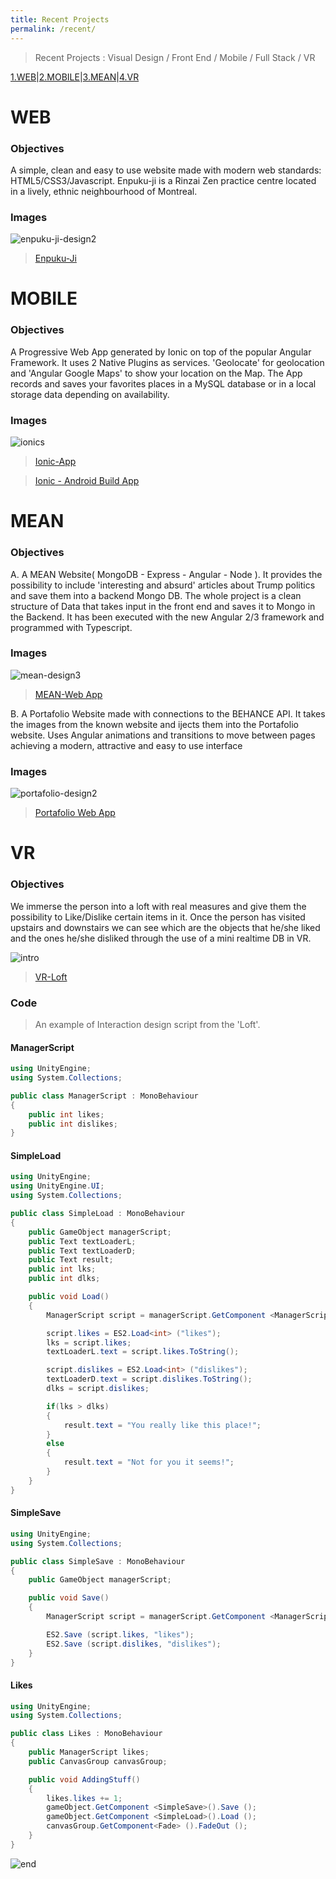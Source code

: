 ```yaml
---
title: Recent Projects
permalink: /recent/
---
```

> Recent Projects : Visual Design / Front End / Mobile / Full Stack / VR

[1.WEB](#web)|[2.MOBILE](#mobile)|[3.MEAN](#mean)|[4.VR](#vr)

# WEB 

### Objectives

A simple, clean and easy to use website made with modern web standards: HTML5/CSS3/Javascript.
Enpuku-ji is a Rinzai Zen practice centre located in a lively, ethnic neighbourhood of Montreal. 

### Images

![enpuku-ji-design2](https://cloud.githubusercontent.com/assets/17754060/26512215/97b57dc2-4233-11e7-9c44-c8639078e754.jpg)

> [Enpuku-Ji](http://enpuku-ji.org/)

# MOBILE

### Objectives

A Progressive Web App generated by Ionic on top of the popular Angular Framework. It uses 2 Native Plugins as services. 'Geolocate' for geolocation and 'Angular Google Maps' to show your location on the Map. The App records and saves your favorites places in a MySQL database or in a local storage data depending on availability.

### Images

![ionics](https://cloud.githubusercontent.com/assets/17754060/26512223/9fc744c8-4233-11e7-8273-a2e2b4588941.jpg)

> [Ionic-App](https://github.com/bernatferragut/ionic2-places-app/)

> [Ionic - Android Build App](https://github.com/bernatferragut/ionic2-places-app/blob/master/app/android-debug.apk.zip)

# MEAN

### Objectives

A. A MEAN Website( MongoDB - Express - Angular - Node ). It provides the possibility to include 'interesting and absurd' articles about Trump politics and save them into a backend Mongo DB. The whole project is a clean structure of Data that takes input in the front end and saves it to Mongo in the Backend. It has been executed with the new Angular 2/3 framework and programmed with Typescript. 


### Images

![mean-design3](https://cloud.githubusercontent.com/assets/17754060/26512288/e6828c92-4233-11e7-9467-abb2620d791b.jpg)

>[MEAN-Web App](https://github.com/bernatferragut/fullstack-mean/tree/master)

B. A Portafolio Website made with connections to the BEHANCE API. It takes the images from the known website and ijects them into the Portafolio website. Uses Angular animations and transitions to move between pages achieving a modern, attractive and easy to use interface

### Images

![portafolio-design2](https://cloud.githubusercontent.com/assets/17754060/26530451/c4d4acea-43a2-11e7-92a7-7d5bbcd80efd.jpg)

> [Portafolio Web App](https://bernatferragut.neocities.org/)



# VR

### Objectives

We immerse the person into a loft with real measures and give them the possibility to Like/Dislike certain items in it. Once the person has visited upstairs and downstairs we can see which are the objects that he/she liked and the ones he/she disliked through the use of a mini realtime DB in VR.

![intro](https://cloud.githubusercontent.com/assets/17754060/21591996/e4e36066-d0df-11e6-8146-827f9b2e7819.png)

>[VR-Loft](https://github.com/bernatferragut/vr-projects)

### Code

> An example of Interaction design script from the 'Loft'.

#### ManagerScript

```c#
using UnityEngine;
using System.Collections;

public class ManagerScript : MonoBehaviour 
{
	public int likes;
	public int dislikes;
}
```

#### SimpleLoad

```c#
using UnityEngine;
using UnityEngine.UI;
using System.Collections;

public class SimpleLoad : MonoBehaviour 
{
	public GameObject managerScript;
	public Text textLoaderL;
	public Text textLoaderD;
	public Text result;
	public int lks;
	public int dlks;

	public void Load()
	{
		ManagerScript script = managerScript.GetComponent <ManagerScript> ();

		script.likes = ES2.Load<int> ("likes");
		lks = script.likes;
		textLoaderL.text = script.likes.ToString();

		script.dislikes = ES2.Load<int> ("dislikes");
		textLoaderD.text = script.dislikes.ToString();
		dlks = script.dislikes;

		if(lks > dlks)
		{
			result.text = "You really like this place!";
		}
		else
		{
			result.text = "Not for you it seems!";
		}
	}
}

```

#### SimpleSave

```c#
using UnityEngine;
using System.Collections;

public class SimpleSave : MonoBehaviour 
{
	public GameObject managerScript;

	public void Save()
	{
		ManagerScript script = managerScript.GetComponent <ManagerScript> ();

		ES2.Save (script.likes, "likes");
		ES2.Save (script.dislikes, "dislikes");
	}
}

```

#### Likes

```c#
using UnityEngine;
using System.Collections;

public class Likes : MonoBehaviour 
{
	public ManagerScript likes;
	public CanvasGroup canvasGroup;

	public void AddingStuff()
	{
		likes.likes += 1;
		gameObject.GetComponent <SimpleSave>().Save ();
		gameObject.GetComponent <SimpleLoad>().Load ();
		canvasGroup.GetComponent<Fade> ().FadeOut ();
	}
}
```

![end](https://cloud.githubusercontent.com/assets/17754060/21591995/e4e255ea-d0df-11e6-88fb-7ed78bb0dbe9.png)


